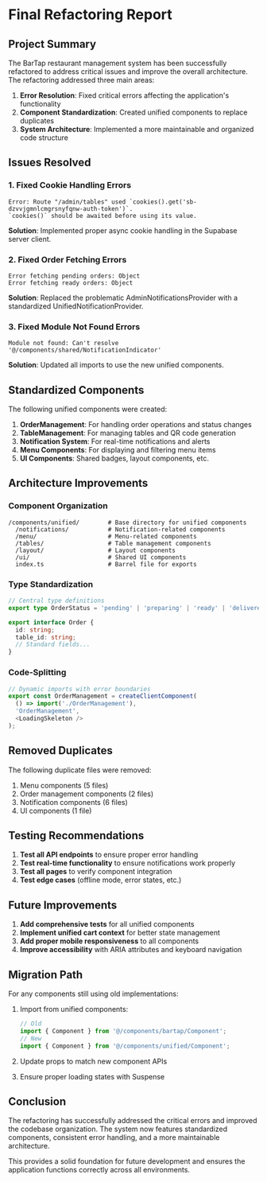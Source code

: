 # Final Refactoring Report

## Project Summary

The BarTap restaurant management system has been successfully refactored to address critical issues and improve the overall architecture. The refactoring addressed three main areas:

1. **Error Resolution**: Fixed critical errors affecting the application's functionality
2. **Component Standardization**: Created unified components to replace duplicates
3. **System Architecture**: Implemented a more maintainable and organized code structure

## Issues Resolved

### 1. Fixed Cookie Handling Errors

```
Error: Route "/admin/tables" used `cookies().get('sb-dzvvjgmnlcmgrsnyfqnw-auth-token')`. 
`cookies()` should be awaited before using its value.
```

**Solution**: Implemented proper async cookie handling in the Supabase server client.

### 2. Fixed Order Fetching Errors

```
Error fetching pending orders: Object
Error fetching ready orders: Object
```

**Solution**: Replaced the problematic AdminNotificationsProvider with a standardized UnifiedNotificationProvider.

### 3. Fixed Module Not Found Errors

```
Module not found: Can't resolve '@/components/shared/NotificationIndicator'
```

**Solution**: Updated all imports to use the new unified components.

## Standardized Components

The following unified components were created:

1. **OrderManagement**: For handling order operations and status changes
2. **TableManagement**: For managing tables and QR code generation
3. **Notification System**: For real-time notifications and alerts
4. **Menu Components**: For displaying and filtering menu items
5. **UI Components**: Shared badges, layout components, etc.

## Architecture Improvements

### Component Organization

```
/components/unified/        # Base directory for unified components
  /notifications/           # Notification-related components
  /menu/                    # Menu-related components
  /tables/                  # Table management components
  /layout/                  # Layout components
  /ui/                      # Shared UI components
  index.ts                  # Barrel file for exports
```

### Type Standardization

```typescript
// Central type definitions
export type OrderStatus = 'pending' | 'preparing' | 'ready' | 'delivered' | 'completed' | 'cancelled';

export interface Order {
  id: string;
  table_id: string;
  // Standard fields...
}
```

### Code-Splitting

```typescript
// Dynamic imports with error boundaries
export const OrderManagement = createClientComponent(
  () => import('./OrderManagement'),
  'OrderManagement',
  <LoadingSkeleton />
);
```

## Removed Duplicates

The following duplicate files were removed:

1. Menu components (5 files)
2. Order management components (2 files)
3. Notification components (6 files)
4. UI components (1 file)

## Testing Recommendations

1. **Test all API endpoints** to ensure proper error handling
2. **Test real-time functionality** to ensure notifications work properly
3. **Test all pages** to verify component integration
4. **Test edge cases** (offline mode, error states, etc.)

## Future Improvements

1. **Add comprehensive tests** for all unified components
2. **Implement unified cart context** for better state management
3. **Add proper mobile responsiveness** to all components
4. **Improve accessibility** with ARIA attributes and keyboard navigation

## Migration Path

For any components still using old implementations:

1. Import from unified components:
   ```typescript
   // Old
   import { Component } from '@/components/bartap/Component';
   // New
   import { Component } from '@/components/unified/Component';
   ```

2. Update props to match new component APIs
3. Ensure proper loading states with Suspense

## Conclusion

The refactoring has successfully addressed the critical errors and improved the codebase organization. The system now features standardized components, consistent error handling, and a more maintainable architecture.

This provides a solid foundation for future development and ensures the application functions correctly across all environments.